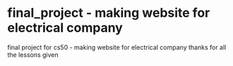 # final_project - making website for electrical company
final project for cs50 - making website for electrical company
thanks for all the lessons given
